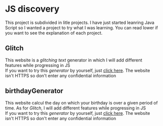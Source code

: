 # JS discovery
This project is subdivided in litle projects. I have just started leanring Java Script so I wanted a project to try what I was learning. You can read lower if you want to see the explanation of each project.
## Glitch
This website is a *glitching text* generator in which I will add different features while progressing in JS
<br />
If you want to try this *generator* by yourself, just [click here](http://JSdiscovery.glitch.simioni.eu/). The website isn't HTTPS so don't enter any confidential information <br>

## birthdayGenerator
This website calcul the day on which your birthday is over a given period of time. As for *Glitch*, I will add different features while progressing in JS
<br />
If you want to try this *generator* by yourself, just [click here](http://JSdiscovery.birthdayGenerator.simioni.eu/). The website isn't HTTPS so don't enter any confidential information <br>
